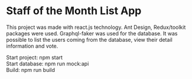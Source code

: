 # Staff of the Month List App

This project was made with react.js technology. Ant Design, Redux/toolkit packages were used.
Graphql-faker was used for the database. It was possible to list the users coming from the database, view their detail information and vote.

Start project: npm start  
Start database: npm run mock:api  
Build: npm run build
